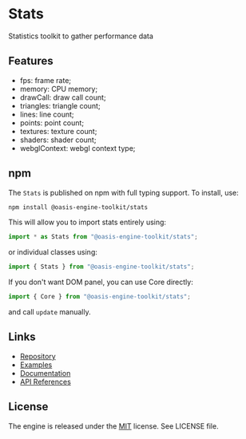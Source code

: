 # Stats

Statistics toolkit to gather performance data

## Features
- fps: frame rate; 
- memory: CPU memory;
- drawCall: draw call count;
- triangles: triangle count;
- lines: line count;
- points: point count;
- textures: texture count;
- shaders: shader count;
- webglContext: webgl context type;

## npm

The `Stats` is published on npm with full typing support. To install, use:

```sh
npm install @oasis-engine-toolkit/stats
```

This will allow you to import stats entirely using:

```javascript
import * as Stats from "@oasis-engine-toolkit/stats";
```

or individual classes using:

```javascript
import { Stats } from "@oasis-engine-toolkit/stats";
```

If you don't want DOM panel, you can use Core directly:
```javascript
import { Core } from "@oasis-engine-toolkit/stats";
```
and call `update` manually.

## Links

- [Repository](https://github.com/ant-galaxy/oasis-engine-toolkit)
- [Examples](https://oasisengine.cn/#/examples/latest/skeleton-viewer)
- [Documentation](https://oasisengine.cn/#/docs/latest/cn/install)
- [API References](https://oasisengine.cn/#/api/latest/core)

## License

The engine is released under the [MIT](https://opensource.org/licenses/MIT) license. See LICENSE file.